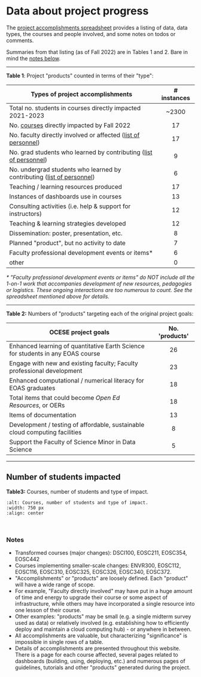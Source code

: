 # Data about project progress

The [project accomplishments spreadsheet](https://docs.google.com/spreadsheets/d/1BUk1_FHItUgzuyg2aJ-dX6XpMABmFSPe/edit#gid=979565415) provides a listing of data, data types, the courses and people involved, and some notes on todos or comments. 

Summaries from that listing (as of Fall 2022) are in Tables 1 and 2. Bare in mind the [notes below](#notes).

----

**Table 1**: Project "products" counted in terms of their "type":

|Types of project accomplishments|# instances|
|-----|:-----:|
|Total no. students in courses directly impacted 2021-2023|~2300|
|No. [courses](course_materials.md) directly impacted by Fall 2022|17|
|No. faculty directly involved or affected ([list of personnel](project-outline.md))|17|
|No. grad students who learned by contributing ([list of personnel](project-outline.md))|9|
|No. undergrad students who learned by contributing ([list of personnel](project-outline.md))|6|
|Teaching / learning resources produced|17|
|Instances of dashboards use in courses|13|
|Consulting activities (i.e. help & support for instructors)|12|
|Teaching & learning strategies developed|12|
|Dissemination: poster, presentation, etc.|8|
|Planned "product", but no activity to date|7|
|Faculty professional development events or items*|6|
|other|0|

_\* "Faculty professional development events or items" do NOT include all the 1-on-1 work that accompanies development of new resources, pedagogies or logistics. These ongoing interactions are too numerous to count. See the spreadsheet mentioned above for details._

----

**Table 2:** Numbers of "products" targeting each of the original project goals:

|OCESE project goals|No. 'products'|
|-----|:-----:|
|Enhanced learning of quantitative Earth Science for students in any EOAS course|26|
|Engage with new and existing faculty; Faculty professional development|23|
|Enhanced computational / numerical literacy for EOAS graduates|18|
|Total items that could become _Open Ed Resources_, or OERs| 18|
|Items of documentation|13|
|Development / testing of affordable, sustainable cloud computing facilities|8|
|Support the Faculty of Science Minor in Data Science|5|

----

## Number of students impacted

**Table3:** Courses, number of students and type of impact.

```{image} images/impact-table-221011.png
:alt: Courses, number of students and type of impact.
:width: 750 px
:align: center
```

<br>

### <a name="notes"></a>Notes

* Transformed courses (major changes): DSCI100, EOSC211, EOSC354, EOSC442
* Courses implementing smaller-scale changes: ENVR300, EOSC112, EOSC116, EOSC310, EOSC325, EOSC326, EOSC340, EOSC372.
* "Accomplishments" or "products" are loosely defined. Each "product" will have a wide range of scope.
* For example, "Faculty directly involved" may have put in a huge amount of time and energy to upgrade their course or some aspect of infrastructure, while others may have incorporated a single resource into one lesson of their course.
* Other examples: "products" may be small (e.g. a single midterm survey used as data) or relatively involved (e.g. establishing how to efficiently deploy and maintain a cloud computing hub) - or anywhere in between.
* All accomplishments are valuable, but characterizing "significance" is impossible in single rows of a table.
* Details of accomplishments are presented throughout this website. There is a page for each course affected, several pages related to dashboards (building, using, deploying, etc.) and numerous pages of guidelines, tutorials and other "products" generated during the project.
